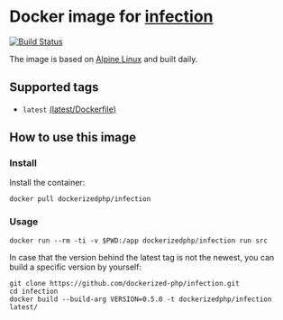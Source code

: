 # Docker image for [infection](https://github.com/infection/infection)

[![Build Status](https://travis-ci.org/dockerized-php/infection.svg?branch=master)](https://travis-ci.org/dockerized-php/infection)

The image is based on [Alpine Linux](https://alpinelinux.org/) and built daily.

## Supported tags

- `latest` [(latest/Dockerfile)](https://github.com/dockerized-php/infection/blob/master/latest/Dockerfile)

## How to use this image

### Install

Install the container:

```
docker pull dockerizedphp/infection
```

### Usage

```
docker run --rm -ti -v $PWD:/app dockerizedphp/infection run src
```

In case that the version behind the latest tag is not the newest,
you can build a specific version by yourself:

```
git clone https://github.com/dockerized-php/infection.git
cd infection
docker build --build-arg VERSION=0.5.0 -t dockerizedphp/infection latest/
```
